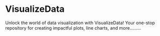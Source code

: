 # VisualizeData
Unlock the world of data visualization with VisualizeData! Your one-stop repository for creating impactful plots, line charts, and more.........
